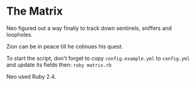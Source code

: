 # The Matrix

Neo figured out a way finally to track down sentinels, sniffers and loopholes.

Zion can be in peace till he cotinues his quest.

To start the script, don't forget to copy `config.example.yml` to `config.yml` and update its fields then:
`ruby matrix.rb`

Neo used Ruby 2.4.
